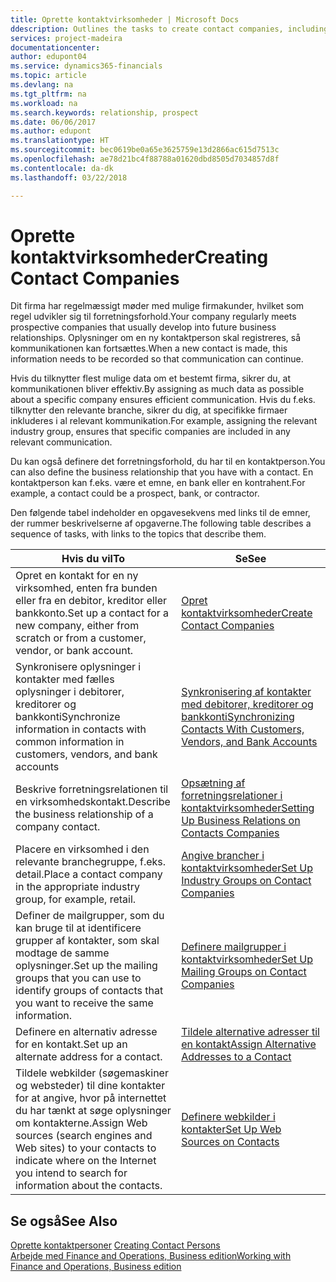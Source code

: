 ```yaml
---
title: Oprette kontaktvirksomheder | Microsoft Docs
ddescription: Outlines the tasks to create contact companies, including assigning relevant data about prospects and defining the business relationships you have with companies.
services: project-madeira
documentationcenter: 
author: edupont04
ms.service: dynamics365-financials
ms.topic: article
ms.devlang: na
ms.tgt_pltfrm: na
ms.workload: na
ms.search.keywords: relationship, prospect
ms.date: 06/06/2017
ms.author: edupont
ms.translationtype: HT
ms.sourcegitcommit: bec0619be0a65e3625759e13d2866ac615d7513c
ms.openlocfilehash: ae78d21bc4f88788a01620dbd8505d7034857d8f
ms.contentlocale: da-dk
ms.lasthandoff: 03/22/2018

---
```

# <a name="creating-contact-companies"></a><span data-ttu-id="bd3c0-102">Oprette kontaktvirksomheder</span><span class="sxs-lookup"><span data-stu-id="bd3c0-102">Creating Contact Companies</span></span>
<span data-ttu-id="bd3c0-103">Dit firma har regelmæssigt møder med mulige firmakunder, hvilket som regel udvikler sig til forretningsforhold.</span><span class="sxs-lookup"><span data-stu-id="bd3c0-103">Your company regularly meets prospective companies that usually develop into future business relationships.</span></span> <span data-ttu-id="bd3c0-104">Oplysninger om en ny kontaktperson skal registreres, så kommunikationen kan fortsættes.</span><span class="sxs-lookup"><span data-stu-id="bd3c0-104">When a new contact is made, this information needs to be recorded so that communication can continue.</span></span>

<span data-ttu-id="bd3c0-105">Hvis du tilknytter flest mulige data om et bestemt firma, sikrer du, at kommunikationen bliver effektiv.</span><span class="sxs-lookup"><span data-stu-id="bd3c0-105">By assigning as much data as possible about a specific company ensures efficient communication.</span></span> <span data-ttu-id="bd3c0-106">Hvis du f.eks. tilknytter den relevante branche, sikrer du dig, at specifikke firmaer inkluderes i al relevant kommunikation.</span><span class="sxs-lookup"><span data-stu-id="bd3c0-106">For example, assigning the relevant industry group, ensures that specific companies are included in any relevant communication.</span></span>

<span data-ttu-id="bd3c0-107">Du kan også definere det forretningsforhold, du har til en kontaktperson.</span><span class="sxs-lookup"><span data-stu-id="bd3c0-107">You can also define the business relationship that you have with a contact.</span></span> <span data-ttu-id="bd3c0-108">En kontaktperson kan f.eks. være et emne, en bank eller en kontrahent.</span><span class="sxs-lookup"><span data-stu-id="bd3c0-108">For example, a contact could be a prospect, bank, or contractor.</span></span>

<span data-ttu-id="bd3c0-109">Den følgende tabel indeholder en opgavesekvens med links til de emner, der rummer beskrivelserne af opgaverne.</span><span class="sxs-lookup"><span data-stu-id="bd3c0-109">The following table describes a sequence of tasks, with links to the topics that describe them.</span></span>

| <span data-ttu-id="bd3c0-110">Hvis du vil</span><span class="sxs-lookup"><span data-stu-id="bd3c0-110">To</span></span> | <span data-ttu-id="bd3c0-111">Se</span><span class="sxs-lookup"><span data-stu-id="bd3c0-111">See</span></span> |
| --- | --- |
| <span data-ttu-id="bd3c0-112">Opret en kontakt for en ny virksomhed, enten fra bunden eller fra en debitor, kreditor eller bankkonto.</span><span class="sxs-lookup"><span data-stu-id="bd3c0-112">Set up a contact for a new company, either from scratch or from a customer, vendor, or bank account.</span></span> |[<span data-ttu-id="bd3c0-113">Opret kontaktvirksomheder</span><span class="sxs-lookup"><span data-stu-id="bd3c0-113">Create Contact Companies</span></span>](marketing-how-create-contact-companies.md) |
| <span data-ttu-id="bd3c0-114">Synkronisere oplysninger i kontakter med fælles oplysninger i debitorer, kreditorer og bankkonti</span><span class="sxs-lookup"><span data-stu-id="bd3c0-114">Synchronize information in contacts with common information in customers, vendors, and bank accounts</span></span> |[<span data-ttu-id="bd3c0-115">Synkronisering af kontakter med debitorer, kreditorer og bankkonti</span><span class="sxs-lookup"><span data-stu-id="bd3c0-115">Synchronizing Contacts With Customers, Vendors, and Bank Accounts</span></span>](marketing-synchronize-contacts-customers-vendors-bank-accounts.md) |
| <span data-ttu-id="bd3c0-116">Beskrive forretningsrelationen til en virksomhedskontakt.</span><span class="sxs-lookup"><span data-stu-id="bd3c0-116">Describe the business relationship of a company contact.</span></span> |[<span data-ttu-id="bd3c0-117">Opsætning af forretningsrelationer i kontaktvirksomheder</span><span class="sxs-lookup"><span data-stu-id="bd3c0-117">Setting Up Business Relations on Contacts Companies</span></span>](marketing-business-relations.md) |
| <span data-ttu-id="bd3c0-118">Placere en virksomhed i den relevante branchegruppe, f.eks. detail.</span><span class="sxs-lookup"><span data-stu-id="bd3c0-118">Place a contact company in the appropriate industry group, for example, retail.</span></span> |[<span data-ttu-id="bd3c0-119">Angive brancher i kontaktvirksomheder</span><span class="sxs-lookup"><span data-stu-id="bd3c0-119">Set Up Industry Groups on Contact Companies</span></span>](marketing-industry-groups.md) |
| <span data-ttu-id="bd3c0-120">Definer de mailgrupper, som du kan bruge til at identificere grupper af kontakter, som skal modtage de samme oplysninger.</span><span class="sxs-lookup"><span data-stu-id="bd3c0-120">Set up the mailing groups that you can use to identify groups of contacts that you want to receive the same information.</span></span> |[<span data-ttu-id="bd3c0-121">Definere mailgrupper i kontaktvirksomheder</span><span class="sxs-lookup"><span data-stu-id="bd3c0-121">Set Up Mailing Groups on Contact Companies</span></span>](marketing-mailing-groups.md) |
| <span data-ttu-id="bd3c0-122">Definere en alternativ adresse for en kontakt.</span><span class="sxs-lookup"><span data-stu-id="bd3c0-122">Set up an alternate address for a contact.</span></span> |[<span data-ttu-id="bd3c0-123">Tildele alternative adresser til en kontakt</span><span class="sxs-lookup"><span data-stu-id="bd3c0-123">Assign Alternative Addresses to a Contact</span></span>](marketing-how-assign-alternate-address.md) |
| <span data-ttu-id="bd3c0-124">Tildele webkilder (søgemaskiner og websteder) til dine kontakter for at angive, hvor på internettet du har tænkt at søge oplysninger om kontakterne.</span><span class="sxs-lookup"><span data-stu-id="bd3c0-124">Assign Web sources (search engines and Web sites) to your contacts to indicate where on the Internet you intend to search for information about the contacts.</span></span> |[<span data-ttu-id="bd3c0-125">Definere webkilder i kontakter</span><span class="sxs-lookup"><span data-stu-id="bd3c0-125">Set Up Web Sources on Contacts</span></span>](marketing-web-sources.md) |

## <a name="see-also"></a><span data-ttu-id="bd3c0-126">Se også</span><span class="sxs-lookup"><span data-stu-id="bd3c0-126">See Also</span></span>
<span data-ttu-id="bd3c0-127">[Oprette kontaktpersoner](marketing-create-contact-persons.md) </span><span class="sxs-lookup"><span data-stu-id="bd3c0-127">[Creating Contact Persons](marketing-create-contact-persons.md) </span></span>  
[<span data-ttu-id="bd3c0-128">Arbejde med Finance and Operations, Business edition</span><span class="sxs-lookup"><span data-stu-id="bd3c0-128">Working with Finance and Operations, Business edition</span></span>](ui-work-product.md)

